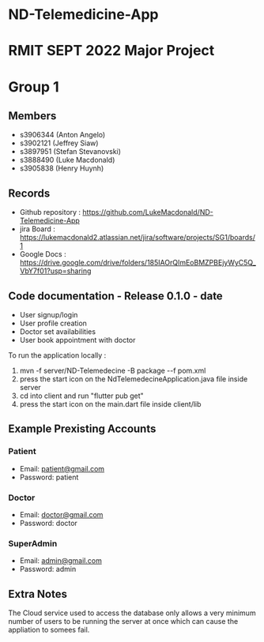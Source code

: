 
# ND-Telemedicine-App

# RMIT SEPT 2022 Major Project

# Group 1

## Members
* s3906344 (Anton Angelo)
* s3902121 (Jeffrey Siaw)
* s3897951 (Stefan Stevanovski)
* s3888490 (Luke Macdonald)
* s3905838 (Henry Huynh)

## Records

* Github repository : https://github.com/LukeMacdonald/ND-Telemedicine-App
* jira Board : https://lukemacdonald2.atlassian.net/jira/software/projects/SG1/boards/1
* Google Docs : https://drive.google.com/drive/folders/185IAOrQImEoBMZPBEjyWyC5Q_VbY7f01?usp=sharing

	
## Code documentation - Release 0.1.0 - date
* User signup/login
* User profile creation
* Doctor set availabilities
* User book appointment with doctor
  

To run the application locally : 
1) mvn -f server/ND-Telemedecine -B package --f pom.xml
2) press the start icon on the NdTelemedecineApplication.java file inside server
3) cd into client and run "flutter pub get"
4) press the start icon on the main.dart file inside client/lib

## Example Prexisting Accounts
### Patient
* Email: patient@gmail.com
* Password: patient
### Doctor
* Email: doctor@gmail.com
* Password: doctor
### SuperAdmin
* Email: admin@gmail.com
* Password: admin

## Extra Notes
The Cloud service used to access the database only allows a very minimum number of users to be running the server
at once which can cause the appliation to somees fail.
